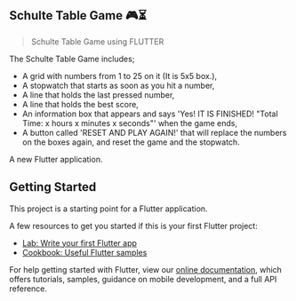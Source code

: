 ## Schulte Table Game 🎮⏳

> Schulte Table Game using FLUTTER

The Schulte Table Game includes;
- A grid with numbers from 1 to 25 on it (It is 5x5 box.),
- A stopwatch that starts as soon as you hit a number, 
- A line that holds the last pressed number, 
- A line that holds the best score, 
- An information box that appears and says 'Yes! IT IS FINISHED! "Total Time: x hours x minutes x seconds"' when the game ends,
- A button called 'RESET AND PLAY AGAIN!' that will replace the numbers on the boxes again, and reset the game and the stopwatch.

A new Flutter application.
## Getting Started

This project is a starting point for a Flutter application.

A few resources to get you started if this is your first Flutter project:

- [Lab: Write your first Flutter app](https://flutter.dev/docs/get-started/codelab)
- [Cookbook: Useful Flutter samples](https://flutter.dev/docs/cookbook)

For help getting started with Flutter, view our
[online documentation](https://flutter.dev/docs), which offers tutorials,
samples, guidance on mobile development, and a full API reference.
